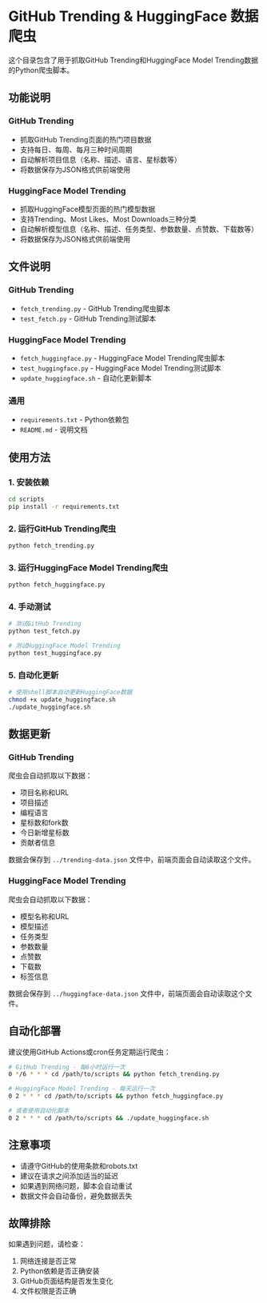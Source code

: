 # GitHub Trending & HuggingFace 数据爬虫

这个目录包含了用于抓取GitHub Trending和HuggingFace Model Trending数据的Python爬虫脚本。

## 功能说明

### GitHub Trending
- 抓取GitHub Trending页面的热门项目数据
- 支持每日、每周、每月三种时间周期
- 自动解析项目信息（名称、描述、语言、星标数等）
- 将数据保存为JSON格式供前端使用

### HuggingFace Model Trending
- 抓取HuggingFace模型页面的热门模型数据
- 支持Trending、Most Likes、Most Downloads三种分类
- 自动解析模型信息（名称、描述、任务类型、参数数量、点赞数、下载数等）
- 将数据保存为JSON格式供前端使用

## 文件说明

### GitHub Trending
- `fetch_trending.py` - GitHub Trending爬虫脚本
- `test_fetch.py` - GitHub Trending测试脚本

### HuggingFace Model Trending
- `fetch_huggingface.py` - HuggingFace Model Trending爬虫脚本
- `test_huggingface.py` - HuggingFace Model Trending测试脚本
- `update_huggingface.sh` - 自动化更新脚本

### 通用
- `requirements.txt` - Python依赖包
- `README.md` - 说明文档

## 使用方法

### 1. 安装依赖

```bash
cd scripts
pip install -r requirements.txt
```

### 2. 运行GitHub Trending爬虫

```bash
python fetch_trending.py
```

### 3. 运行HuggingFace Model Trending爬虫

```bash
python fetch_huggingface.py
```

### 4. 手动测试

```bash
# 测试GitHub Trending
python test_fetch.py

# 测试HuggingFace Model Trending
python test_huggingface.py
```

### 5. 自动化更新

```bash
# 使用shell脚本自动更新HuggingFace数据
chmod +x update_huggingface.sh
./update_huggingface.sh
```

## 数据更新

### GitHub Trending
爬虫会自动抓取以下数据：
- 项目名称和URL
- 项目描述
- 编程语言
- 星标数和fork数
- 今日新增星标数
- 贡献者信息

数据会保存到 `../trending-data.json` 文件中，前端页面会自动读取这个文件。

### HuggingFace Model Trending
爬虫会自动抓取以下数据：
- 模型名称和URL
- 模型描述
- 任务类型
- 参数数量
- 点赞数
- 下载数
- 标签信息

数据会保存到 `../huggingface-data.json` 文件中，前端页面会自动读取这个文件。

## 自动化部署

建议使用GitHub Actions或cron任务定期运行爬虫：

```bash
# GitHub Trending - 每6小时运行一次
0 */6 * * * cd /path/to/scripts && python fetch_trending.py

# HuggingFace Model Trending - 每天运行一次
0 2 * * * cd /path/to/scripts && python fetch_huggingface.py

# 或者使用自动化脚本
0 2 * * * cd /path/to/scripts && ./update_huggingface.sh
```

## 注意事项

- 请遵守GitHub的使用条款和robots.txt
- 建议在请求之间添加适当的延迟
- 如果遇到网络问题，脚本会自动重试
- 数据文件会自动备份，避免数据丢失

## 故障排除

如果遇到问题，请检查：
1. 网络连接是否正常
2. Python依赖是否正确安装
3. GitHub页面结构是否发生变化
4. 文件权限是否正确 